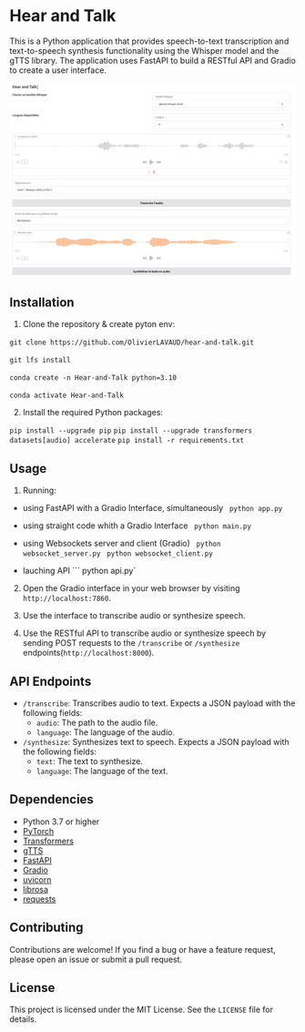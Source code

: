 # Hear and Talk

This is a Python application that provides speech-to-text transcription and text-to-speech synthesis functionality using the Whisper model and the gTTS library. The application uses FastAPI to build a RESTful API and Gradio to create a user interface.

![Hear and Talk interface](interface.png)

## Installation



1. Clone the repository & create pyton env:

```git clone https://github.com/OlivierLAVAUD/hear-and-talk.git```

```git lfs install```

```conda create -n Hear-and-Talk python=3.10```

```conda activate Hear-and-Talk```

2. Install the required Python packages: 

```pip install --upgrade pip```
```pip install --upgrade transformers datasets[audio] accelerate```
```pip install -r requirements.txt```


## Usage

1. Running:

- using FastAPI with a Gradio Interface, simultaneously
``` python app.py```

- using straight code whith a Gradio Interface
``` python main.py```

- using Websockets server and client (Gradio)
``` python websocket_server.py```
``` python websocket_client.py```

- lauching API
``` python api.py`

2. Open the Gradio interface in your web browser by visiting `http://localhost:7860`.

3. Use the interface to transcribe audio or synthesize speech.


4. Use the RESTful API to transcribe audio or synthesize speech by sending POST requests to the `/transcribe` or `/synthesize` endpoints(`http://localhost:8000`).

## API Endpoints

- `/transcribe`: Transcribes audio to text. Expects a JSON payload with the following fields:
  - `audio`: The path to the audio file.
  - `language`: The language of the audio.
- `/synthesize`: Synthesizes text to speech. Expects a JSON payload with the following fields:
  - `text`: The text to synthesize.
  - `language`: The language of the text.

## Dependencies

- Python 3.7 or higher
- [PyTorch](https://pytorch.org/get-started/locally/)
- [Transformers](https://huggingface.co/transformers/)
- [gTTS](https://pypi.org/project/gTTS/)
- [FastAPI](https://fastapi.tiangolo.com/)
- [Gradio](https://gradio.app/)
- [uvicorn](https://www.uvicorn.org/)
- [librosa](https://librosa.org/doc/main/index.html)
- [requests](https://docs.python-requests.org/en/master/)

## Contributing

Contributions are welcome! If you find a bug or have a feature request, please open an issue or submit a pull request.

## License

This project is licensed under the MIT License. See the `LICENSE` file for details.
